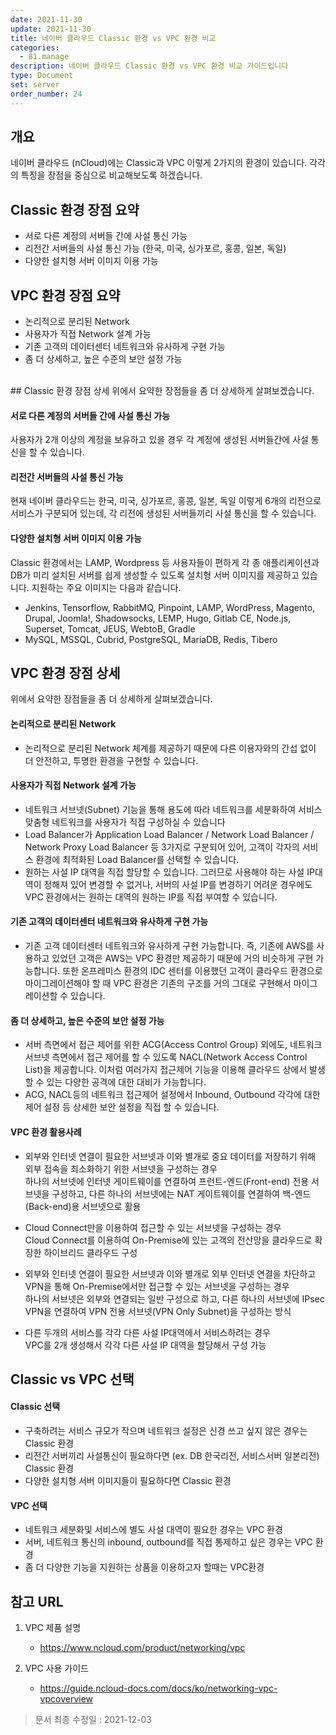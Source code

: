 ```yaml
---
date: 2021-11-30
update: 2021-11-30
title: 네이버 클라우드 Classic 환경 vs VPC 환경 비교
categories:
  - 81.manage
description: 네이버 클라우드 Classic 환경 vs VPC 환경 비교 가이드입니다
type: Document
set: server
order_number: 24
---
```


## 개요
네이버 클라우드 (nCloud)에는 Classic과 VPC 이렇게 2가지의 환경이 있습니다.
각각의 특징을 장점을 중심으로 비교해보도록 하겠습니다.

## Classic 환경 장점 요약
- 서로 다른 계정의 서버들 간에 사설 통신 가능
- 리전간 서버들의 사설 통신 가능 (한국, 미국, 싱가포르, 홍콩, 일본, 독일)
- 다양한 설치형 서버 이미지 이용 가능


## VPC 환경 장점 요약
- 논리적으로 분리된 Network
- 사용자가 직접 Network 설계 가능
- 기존 고객의 데이터센터 네트워크와 유사하게 구현 가능
- 좀 더 상세하고, 높은 수준의 보안 설정 가능

<br />
## Classic 환경 장점 상세
위에서 요약한 장점들을 좀 더 상세하게 살펴보겠습니다.

#### 서로 다른 계정의 서버들 간에 사설 통신 가능
사용자가 2개 이상의 계정을 보유하고 있을 경우 각 계정에 생성된 서버들간에 사설 통신을 할 수 있습니다.

#### 리전간 서버들의 사설 통신 가능
현재 네이버 클라우드는 한국, 미국, 싱가포르, 홍콩, 일본, 독일 이렇게 6개의 리전으로 서비스가 구분되어 있는데, 각 리전에 생성된 서버들끼리 사설 통신을 할 수 있습니다.

#### 다양한 설치형 서버 이미지 이용 가능
Classic 환경에서는 LAMP, Wordpress 등 사용자들이 편하게 각 종 애플리케이션과 DB가 미리 설치된 서버를 쉽게 생성할 수 있도록 설치형 서버 이미지를 제공하고 있습니다. 
지원하는 주요 이미지는 다음과 같습니다.

- Jenkins, Tensorflow, RabbitMQ, Pinpoint, LAMP, WordPress, Magento, Drupal, Joomla!, Shadowsocks, LEMP, Hugo, Gitlab CE, Node.js, Superset, Tomcat, JEUS, WebtoB, Gradle
- MySQL, MSSQL, Cubrid, PostgreSQL, MariaDB, Redis, Tibero


## VPC 환경 장점 상세
위에서 요약한 장점들을 좀 더 상세하게 살펴보겠습니다.

#### 논리적으로 분리된 Network
- 논리적으로 분리된 Network 체계를 제공하기 때문에 다른 이용자와의 간섭 없이 더 안전하고, 투명한 환경을 구현할 수 있습니다.

#### 사용자가 직접 Network 설계 가능
- 네트워크 서브넷(Subnet) 기능을 통해 용도에 따라 네트워크를 세분화하여 서비스 맞춤형 네트워크를 사용자가 직접 구성하실 수 있습니다
- Load Balancer가 Application Load Balancer / Network Load Balancer / Network Proxy Load Balancer 등 3가지로 구분되어 있어, 고객이 각자의 서비스 환경에 최적화된 Load Balancer를 선택할 수 있습니다.
- 원하는 사설 IP 대역을 직접 할당할 수 있습니다. 
  그러므로 사용해야 하는 사설 IP대역이 정해져 있어 변경할 수 없거나, 서버의 사설 IP를 변경하기 어려운 경우에도 VPC 환경에서는 원하는 대역의 원하는 IP를 직접 부여할 수 있습니다.

#### 기존 고객의 데이터센터 네트워크와 유사하게 구현 가능
- 기존 고객 데이터센터 네트워크와 유사하게 구현 가능합니다.
  즉, 기존에 AWS를 사용하고 있었던 고객은 AWS는 VPC 환경만 제공하기 때문에 거의 비슷하게 구현 가능합니다.
  또한 온프레미스 환경의 IDC 센터를 이용했던 고객이 클라우드 환경으로 마이그레이션해야 할 때 VPC 환경은 기존의 구조를 거의 그대로 구현해서 마이그레이션할 수 있습니다.

#### 좀 더 상세하고, 높은 수준의 보안 설정 가능
- 서버 측면에서 접근 제어를 위한 ACG(Access Control Group) 외에도,  네트워크 서브넷 측면에서 접근 제어를 할 수 있도록 NACL(Network Access Control List)을 제공합니다. 
  이처럼 여러가지 접근제어 기능을 이용해 클라우드 상에서 발생할 수 있는 다양한 공격에 대한 대비가 가능합니다.
- ACG, NACL등의 네트워크 접근제어 설정에서 Inbound, Outbound 각각에 대한 제어 설정 등 상세한 보안 설정을 직접 할 수 있습니다.


#### VPC 환경 활용사례
- 외부와 인터넷 연결이 필요한 서브넷과 이와 별개로 중요 데이터를 저장하기 위해 외부 접속을 최소화하기 위한 서브넷을 구성하는 경우  
  하나의 서브넷에 인터넷 게이트웨이를 연결하여 프런트-엔드(Front-end) 전용 서브넷을 구성하고, 다른 하나의 서브넷에는 NAT 게이트웨이를 연결하여 백-엔드(Back-end)용 서브넷으로 활용

- Cloud Connect만을 이용하여 접근할 수 있는 서브넷을 구성하는 경우  
   Cloud Connect를 이용하여 On-Premise에 있는 고객의 전산망을 클라우드로 확장한 하이브리드 클라우드 구성

- 외부와 인터넷 연결이 필요한 서브넷과 이와 별개로 외부 인터넷 연결을 차단하고 VPN을 통해 On-Premise에서만 접근할 수 있는 서브넷을 구성하는 경우  
  하나의 서브넷은 외부와 연결되는 일반 구성으로 하고, 다른 하나의 서브넷에 IPsec VPN을 연결하여 VPN 전용 서브넷(VPN Only Subnet)을 구성하는 방식

- 다른 두개의 서비스를 각각 다른 사설 IP대역에서 서비스하려는 경우  
  VPC를 2개 생성해서 각각 다른 사설 IP 대역을 할당해서 구성 가능


## Classic vs VPC 선택

#### Classic 선택
- 구축하려는 서비스 규모가 작으며 네트워크 설정은 신경 쓰고 싶지 않은 경우는 Classic 환경
- 리전간 서버끼리 사설통신이 필요하다면 (ex. DB 한국리전, 서비스서버 일본리전) Classic 환경
- 다양한 설치형 서버 이미지들이 필요하다면 Classic 환경

#### VPC 선택
- 네트워크 세분화및  서비스에 별도 사설 대역이 필요한 경우는 VPC 환경
- 서버, 네트워크 통신의 inbound, outbound를 직접 통제하고 싶은 경우는 VPC 환경
- 좀 더 다양한 기능을 지원하는 상품을 이용하고자 할때는 VPC환경


## 참고 URL
1.  VPC 제품 설명
	- <a href="https://www.ncloud.com/product/networking/vpc" target="_blank" style="word-break:break-all;">https://www.ncloud.com/product/networking/vpc</a>

2.  VPC 사용 가이드
	- <a href="https://guide.ncloud-docs.com/docs/ko/networking-vpc-vpcoverview" target="_blank" style="word-break:break-all;">https://guide.ncloud-docs.com/docs/ko/networking-vpc-vpcoverview</a>

> 문서 최종 수정일 : 2021-12-03